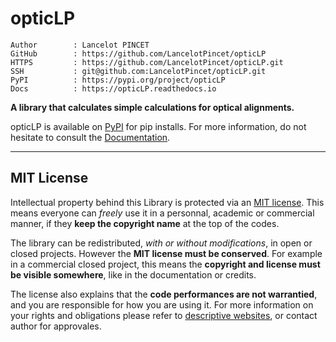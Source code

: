 # opticLP

```text
Author        : Lancelot PINCET
GitHub        : https://github.com/LancelotPincet/opticLP
HTTPS         : https://github.com/LancelotPincet/opticLP.git
SSH           : git@github.com:LancelotPincet/opticLP.git
PyPI          : https://pypi.org/project/opticLP
Docs          : https://opticLP.readthedocs.io
```

**A library that calculates simple calculations for optical alignments.**

opticLP is available on [PyPI](https://pypi.org/project/opticLP) for pip installs.
For more information, do not hesitate to consult the [Documentation](https://opticLP.readthedocs.io).

---

## MIT License

Intellectual property behind this Library is protected via an [MIT license](LICENSE). This means everyone can *freely* use it in a personnal, academic or commercial manner, if they **keep the copyright name** at the top of the codes.

The library can be redistributed, *with or without modifications*, in open or closed projects. However the **MIT license must be conserved**. For example in a commercial closed project, this means the **copyright and license must be visible somewhere**, like in the documentation or credits.

The license also explains that the **code performances are not warrantied**, and you are responsible for how you are using it. For more information on your rights and obligations please refer to [descriptive websites](https://en.wikipedia.org/wiki/MIT_License), or contact author for approvales.